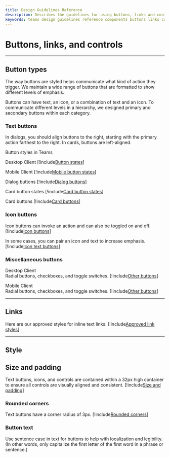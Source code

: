 ```yaml
---
title: Design Guidelines Reference
description: Describes the guidelines for using buttons, links and controls in your apps
keywords: teams design guidelines reference components buttons links colors
---
```

# Buttons, links, and controls

---

## Button types

The way buttons are styled helps communicate what kind of action they trigger. We maintain a wide range of buttons that are formatted to show different levels of emphasis.

Buttons can have text, an icon, or a combination of text and an icon. To communicate different levels in a hierarchy, we designed primary and secondary buttons within each category.

### Text buttons

In dialogs, you should align buttons to the right, starting with the primary action farthest to the right. In cards, buttons are left-aligned.

Button styles in Teams

Desktop Client
[!include[Button states](~/includes/design/buttons-image-states.html)]

Mobile Client
[!include[Mobile button states](~/includes/design/buttons-mobile-image-states.html)]

Dialog buttons
[!include[Dialog buttons](~/includes/design/buttons-image-dialog.html)]

Card button states
[!include[Card button states](~/includes/design/buttons-image-cardstates.html)]

Card buttons
[!include[Card buttons](~/includes/design/buttons-image-card.html)]

### Icon buttons

Icon buttons can invoke an action and can also be toggled on and off.
[!include[Icon buttons](~/includes/design/buttons-image-icon.html)]

In some cases, you can pair an icon and text to increase emphasis.
[!include[Icon text buttons](~/includes/design/buttons-image-icontext.html)]

### Miscellaneous buttons

Desktop Client<br/>
Radial buttons, checkboxes, and toggle switches.
[!include[Other buttons](~/includes/design/buttons-image-others.html)]

Mobile Client<br/>
Radial buttons, checkboxes, and toggle switches.
[!include[Other buttons](~/includes/design/buttons-image-mobile-others.html)]

---

## Links

Here are our approved styles for inline text links.
[!include[Approved link styles](~/includes/design/links-image-text.html)]

---

## Style

## Size and padding

Text buttons, icons, and controls are contained within a 32px high container to ensure all controls are visually aligned and consistent.
[!include[Size and padding](~/includes/design/style-image-size.html)]

### Rounded corners

Text buttons have a corner radius of 3px.
[!include[Rounded corners](~/includes/design/style-image-corners.html)]

### Button text

Use sentence case in text for buttons to help with localization and legibility. (In other words, only capitalize the first letter of the first word in a phrase or sentence.)
